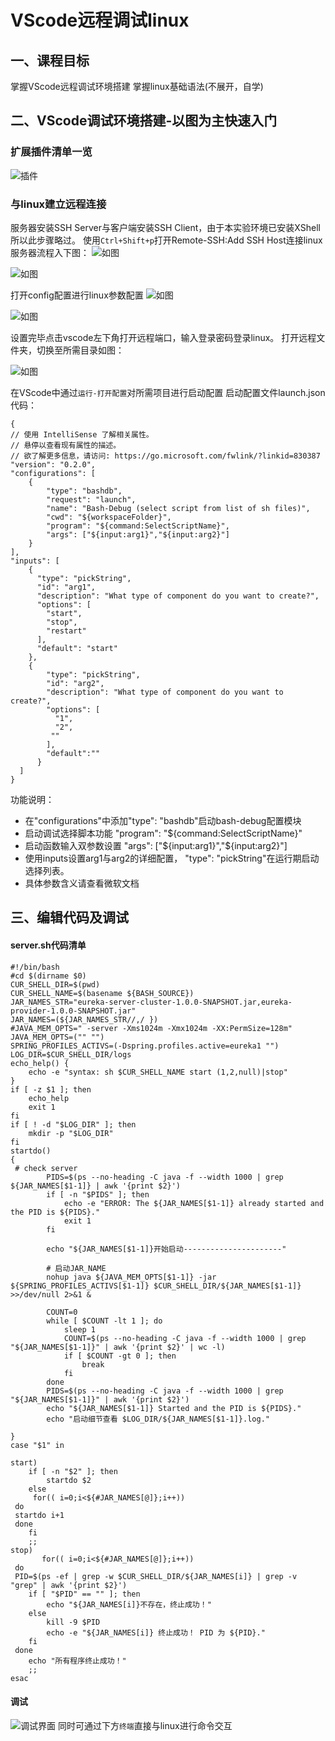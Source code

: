 # VScode远程调试linux

## 一、课程目标
掌握VScode远程调试环境搭建
掌握linux基础语法(不展开，自学)

## 二、VScode调试环境搭建-以图为主快速入门
### 扩展插件清单一览

![插件](https://github.com/coffeeliuwei/boot/blob/master/img/52.jpg?raw=true)

### 与linux建立远程连接
服务器安装SSH Server与客户端安装SSH Client，由于本实验环境已安装XShell所以此步骤略过。
使用`Ctrl+Shift+p`打开Remote-SSH:Add SSH Host连接linux服务器流程入下图：
![如图](https://github.com/coffeeliuwei/boot/blob/master/img/53.jpg?raw=true)

![如图](https://github.com/coffeeliuwei/boot/blob/master/img/54.jpg?raw=true)

打开config配置进行linux参数配置
![如图](https://github.com/coffeeliuwei/boot/blob/master/img/55.jpg?raw=true)

![如图](https://github.com/coffeeliuwei/boot/blob/master/img/56.jpg?raw=true)

设置完毕点击vscode左下角打开远程端口，输入登录密码登录linux。
打开远程文件夹，切换至所需目录如图：

![如图](https://github.com/coffeeliuwei/boot/blob/master/img/57.jpg?raw=true)

在VScode中通过`运行-打开配置`对所需项目进行启动配置
启动配置文件launch.json代码：
```
{
// 使用 IntelliSense 了解相关属性。 
// 悬停以查看现有属性的描述。
// 欲了解更多信息，请访问: https://go.microsoft.com/fwlink/?linkid=830387
"version": "0.2.0",
"configurations": [
	{
		"type": "bashdb",
		"request": "launch",
		"name": "Bash-Debug (select script from list of sh files)",
		"cwd": "${workspaceFolder}",
		"program": "${command:SelectScriptName}",
		"args": ["${input:arg1}","${input:arg2}"]
	}
],
"inputs": [
	{
	  "type": "pickString",
	  "id": "arg1",
	  "description": "What type of component do you want to create?",
	  "options": [
		"start",
		"stop",
		"restart"
	  ],
	  "default": "start"
	},
	{
		"type": "pickString",
		"id": "arg2",
		"description": "What type of component do you want to create?",
		"options": [
		  "1",
		  "2",
		 ""
		],
		"default":""
	  }
  ]
}
```
功能说明：
+ 在"configurations"中添加"type": "bashdb"启动bash-debug配置模块
+ 启动调试选择脚本功能 "program": "${command:SelectScriptName}"
+ 启动函数输入双参数设置 "args": ["\$\{input:arg1}","\$\{input:arg2}"]
+ 使用inputs设置arg1与arg2的详细配置， "type": "pickString"在运行期启动选择列表。
+ 具体参数含义请查看微软文档

## 三、编辑代码及调试

#### server.sh代码清单
```
#!/bin/bash
#cd $(dirname $0)
CUR_SHELL_DIR=$(pwd)
CUR_SHELL_NAME=$(basename ${BASH_SOURCE})
JAR_NAMES_STR="eureka-server-cluster-1.0.0-SNAPSHOT.jar,eureka-provider-1.0.0-SNAPSHOT.jar"
JAR_NAMES=(${JAR_NAMES_STR//,/ })
#JAVA_MEM_OPTS=" -server -Xms1024m -Xmx1024m -XX:PermSize=128m"
JAVA_MEM_OPTS=("" "")
SPRING_PROFILES_ACTIVS=(-Dspring.profiles.active=eureka1 "")
LOG_DIR=$CUR_SHELL_DIR/logs
echo_help() {
    echo -e "syntax: sh $CUR_SHELL_NAME start (1,2,null)|stop"
}
if [ -z $1 ]; then
    echo_help
    exit 1
fi
if [ ! -d "$LOG_DIR" ]; then
    mkdir -p "$LOG_DIR"
fi
startdo()
{
 # check server
        PIDS=$(ps --no-heading -C java -f --width 1000 | grep ${JAR_NAMES[$1-1]} | awk '{print $2}')
        if [ -n "$PIDS" ]; then
            echo -e "ERROR: The ${JAR_NAMES[$1-1]} already started and the PID is ${PIDS}."
            exit 1
        fi

        echo "${JAR_NAMES[$1-1]}开始启动----------------------"

        # 启动JAR_NAME
        nohup java ${JAVA_MEM_OPTS[$1-1]} -jar ${SPRING_PROFILES_ACTIVS[$1-1]} $CUR_SHELL_DIR/${JAR_NAMES[$1-1]} >>/dev/null 2>&1 &

        COUNT=0
        while [ $COUNT -lt 1 ]; do
            sleep 1
            COUNT=$(ps --no-heading -C java -f --width 1000 | grep "${JAR_NAMES[$1-1]}" | awk '{print $2}' | wc -l)
            if [ $COUNT -gt 0 ]; then
                break
            fi
        done
        PIDS=$(ps --no-heading -C java -f --width 1000 | grep "${JAR_NAMES[$1-1]}" | awk '{print $2}')
        echo "${JAR_NAMES[$1-1]} Started and the PID is ${PIDS}."
        echo "启动细节查看 $LOG_DIR/${JAR_NAMES[$1-1]}.log."

}
case "$1" in

start)
    if [ -n "$2" ]; then
        startdo $2
    else
     for(( i=0;i<${#JAR_NAMES[@]};i++)) 
 do 
 startdo i+1
 done
    fi
    ;;
stop)
       for(( i=0;i<${#JAR_NAMES[@]};i++)) 
 do 
 PID=$(ps -ef | grep -w $CUR_SHELL_DIR/${JAR_NAMES[i]} | grep -v "grep" | awk '{print $2}')
    if [ "$PID" == "" ]; then
        echo "${JAR_NAMES[i]}不存在，终止成功！"
    else
        kill -9 $PID
        echo -e "${JAR_NAMES[i]} 终止成功！ PID 为 ${PID}."
    fi
 done
    echo "所有程序终止成功！"
    ;;
esac
```
#### 调试

![调试界面](https://github.com/coffeeliuwei/boot/blob/master/img/58.jpg?raw=true)
同时可通过下方`终端`直接与linux进行命令交互


